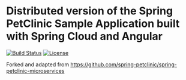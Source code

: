 # Distributed version of the Spring PetClinic Sample Application built with Spring Cloud and Angular 

[![Build Status](https://travis-ci.org/spring-petclinic/spring-petclinic-microservices.svg?branch=master)](https://travis-ci.org/spring-petclinic/spring-petclinic-microservices/) [![License](https://img.shields.io/badge/License-Apache%202.0-blue.svg)](https://opensource.org/licenses/Apache-2.0)

Forked and adapted from https://github.com/spring-petclinic/spring-petclinic-microservices 
